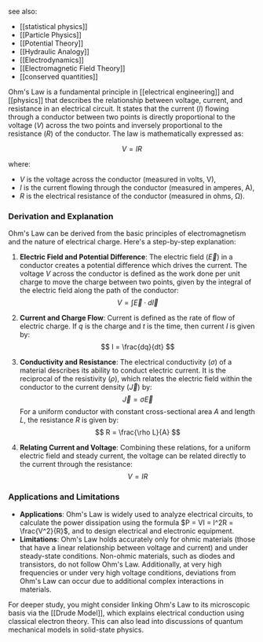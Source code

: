 see also:
- [[statistical physics]]
- [[Particle Physics]]
- [[Potential Theory]]
- [[Hydraulic Analogy]]
- [[Electrodynamics]]
- [[Electromagnetic Field Theory]]
- [[conserved quantities]]

Ohm's Law is a fundamental principle in [[electrical engineering]] and [[physics]] that describes the relationship between voltage, current, and resistance in an electrical circuit. It states that the current ($I$) flowing through a conductor between two points is directly proportional to the voltage ($V$) across the two points and inversely proportional to the resistance ($R$) of the conductor. The law is mathematically expressed as:

$$ V = IR $$

where:
- $V$ is the voltage across the conductor (measured in volts, V),
- $I$ is the current flowing through the conductor (measured in amperes, A),
- $R$ is the electrical resistance of the conductor (measured in ohms, Ω).

### Derivation and Explanation

Ohm's Law can be derived from the basic principles of electromagnetism and the nature of electrical charge. Here's a step-by-step explanation:

1. **Electric Field and Potential Difference**: The electric field ($\vec{E}$) in a conductor creates a potential difference which drives the current. The voltage $V$ across the conductor is defined as the work done per unit charge to move the charge between two points, given by the integral of the electric field along the path of the conductor:
   $$ V = \int \vec{E} \cdot d\vec{l} $$

2. **Current and Charge Flow**: Current is defined as the rate of flow of electric charge. If $q$ is the charge and $t$ is the time, then current $I$ is given by:
   $$ I = \frac{dq}{dt} $$

3. **Conductivity and Resistance**: The electrical conductivity ($\sigma$) of a material describes its ability to conduct electric current. It is the reciprocal of the resistivity ($\rho$), which relates the electric field within the conductor to the current density ($\vec{J}$) by:
   $$ \vec{J} = \sigma \vec{E} $$
   For a uniform conductor with constant cross-sectional area $A$ and length $L$, the resistance $R$ is given by:
   $$ R = \frac{\rho L}{A} $$

4. **Relating Current and Voltage**: Combining these relations, for a uniform electric field and steady current, the voltage can be related directly to the current through the resistance:
   $$ V = IR $$

### Applications and Limitations

- **Applications**: Ohm's Law is widely used to analyze electrical circuits, to calculate the power dissipation using the formula $P = VI = I^2R = \frac{V^2}{R}$, and to design electrical and electronic equipment.
- **Limitations**: Ohm's Law holds accurately only for ohmic materials (those that have a linear relationship between voltage and current) and under steady-state conditions. Non-ohmic materials, such as diodes and transistors, do not follow Ohm's Law. Additionally, at very high frequencies or under very high voltage conditions, deviations from Ohm's Law can occur due to additional complex interactions in materials.

For deeper study, you might consider linking Ohm's Law to its microscopic basis via the [[Drude Model]], which explains electrical conduction using classical electron theory. This can also lead into discussions of quantum mechanical models in solid-state physics.